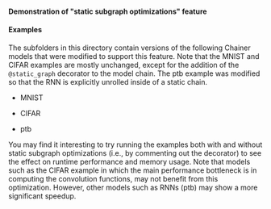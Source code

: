 
#### Demonstration of  "static subgraph optimizations" feature

#### Examples

The subfolders in this directory contain versions of the following Chainer
models that were modified to support this feature. Note that the MNIST
and CIFAR examples are mostly unchanged, except for the addition of the
`@static_graph` decorator to the model chain. The ptb example was
modified so that the RNN is explicitly unrolled inside of a static
chain.

* MNIST

* CIFAR

* ptb

You may find it interesting to try running the examples both with and
without static subgraph optimizations (i.e., by commenting out the
decorator) to see the effect on runtime performance and memory usage.
Note that models such as the CIFAR example in which the main performance
bottleneck is in computing the convolution functions, may not benefit
from this optimization. However, other models such as RNNs (ptb) may
show a more significant speedup.